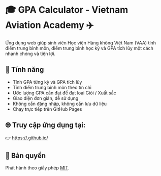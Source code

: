 # 🎓 GPA Calculator - Vietnam Aviation Academy ✈️

Ứng dụng web giúp sinh viên Học viện Hàng không Việt Nam (VAA) tính điểm trung bình môn, điểm trung bình học kỳ và GPA tích lũy một cách nhanh chóng và tiện lợi.

## 🚀 Tính năng

- Tính GPA từng kỳ và GPA tích lũy
- Tính điểm trung bình môn theo tín chỉ
- Ước lượng GPA cần đạt để đạt loại Giỏi / Xuất sắc
- Giao diện đơn giản, dễ sử dụng
- Không cần đăng nhập, không cần lưu dữ liệu
- Chạy trực tiếp trên GitHub Pages

## 🌐 Truy cập ứng dụng tại:
👉 [https://<your-username>.github.io/<your-repo>](https://<your-username>.github.io/<your-repo>)

## 📄 Bản quyền

Phát hành theo giấy phép [MIT](LICENSE).
